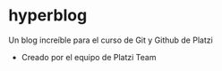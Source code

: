 # hyperblog
Un blog increíble para el curso de Git y Github de Platzi 
* Creado por el equipo de Platzi Team